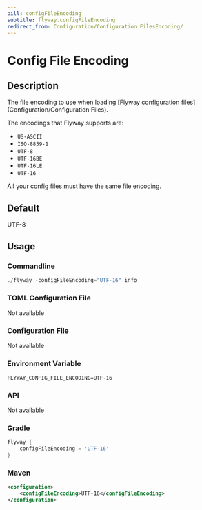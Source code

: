 ```yaml
---
pill: configFileEncoding
subtitle: flyway.configFileEncoding
redirect_from: Configuration/Configuration FilesEncoding/
---
```


# Config File Encoding

## Description
The file encoding to use when loading [Flyway configuration files](Configuration/Configuration Files).

The encodings that Flyway supports are:

- `US-ASCII`
- `ISO-8859-1`
- `UTF-8`
- `UTF-16BE`
- `UTF-16LE`
- `UTF-16`

All your config files must have the same file encoding.

## Default
UTF-8

## Usage

### Commandline
```powershell
./flyway -configFileEncoding="UTF-16" info
```

### TOML Configuration File
Not available

### Configuration File
Not available

### Environment Variable
```properties
FLYWAY_CONFIG_FILE_ENCODING=UTF-16
```

### API
Not available

### Gradle
```groovy
flyway {
    configFileEncoding = 'UTF-16'
}
```

### Maven
```xml
<configuration>
    <configFileEncoding>UTF-16</configFileEncoding>
</configuration>
```
